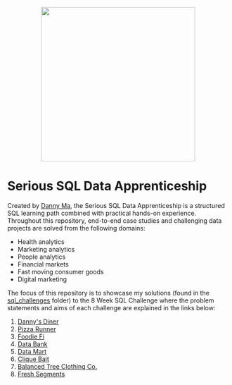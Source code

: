 <p align="center">
<img src="https://github.com/fihashim/serious-sql/assets/42868568/5a546da5-e5e6-48a2-b5a4-a2c7e5cc5d17" width="350">
</p>

# Serious SQL Data Apprenticeship
Created by [Danny Ma](https://www.datawithdanny.com/), the Serious SQL Data Apprenticeship is a structured SQL learning path combined with practical hands-on experience. Throughout this repository, end-to-end case studies and challenging data projects are solved from the following domains:

- Health analytics
- Marketing analytics
- People analytics
- Financial markets
- Fast moving consumer goods
- Digital marketing

The focus of this repository is to showcase my solutions (found in the [sql_challenges](https://github.com/fihashim/serious-sql/tree/main/sql_challenges) folder) to the 8 Week SQL Challenge where the problem statements and aims of each challenge are explained in the links below:
  1. [Danny's Diner](https://8weeksqlchallenge.com/case-study-1/)
  2. [Pizza Runner](https://8weeksqlchallenge.com/case-study-2/)
  3. [Foodie Fi](https://8weeksqlchallenge.com/case-study-3/)
  4. [Data Bank](https://8weeksqlchallenge.com/case-study-4/)
  5. [Data Mart](https://8weeksqlchallenge.com/case-study-5/)
  6. [Clique Bait](https://8weeksqlchallenge.com/case-study-6/)
  7. [Balanced Tree Clothing Co.](https://8weeksqlchallenge.com/case-study-7/)
  8. [Fresh Segments](https://8weeksqlchallenge.com/case-study-8/)
